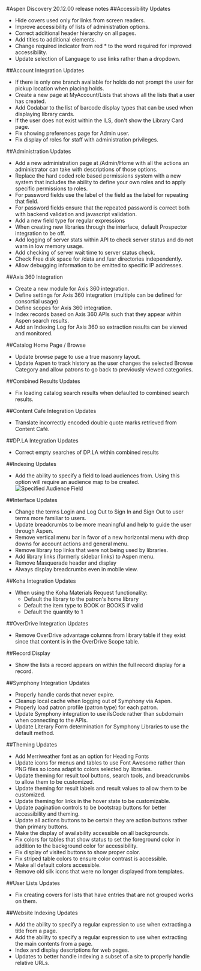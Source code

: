 #Aspen Discovery 20.12.00 release notes
##Accessibility Updates
- Hide covers used only for links from screen readers.
- Improve accessibility of lists of administration options.
- Correct additional header hierarchy on all pages.
- Add titles to additional elements.
- Change required indicator from red * to the word required for improved accessibility.
- Update selection of Language to use links rather than a dropdown.

##Account Integration Updates
- If there is only one branch available for holds do not prompt the user for pickup location when placing holds. 
- Create a new page at MyAccount/Lists that shows all the lists that a user has created. 
- Add Codabar to the list of barcode display types that can be used when displaying library cards. 
- If the user does not exist within the ILS, don't show the Library Card page.
- Fix showing preferences page for Admin user.
- Fix display of roles for staff with administration privileges.

##Administration Updates
- Add a new administration page at /Admin/Home with all the actions an administrator can take with descriptions of those options.
- Replace the hard coded role based permissions system with a new system that includes the ability to define your own roles and to apply specific permissions to roles.  
- For password fields use the label of the field as the label for repeating that field.
- For password fields ensure that the repeated password is correct both with backend validation and javascript validation. 
- Add a new field type for regular expressions
- When creating new libraries through the interface, default Prospector integration to be off. 
- Add logging of server stats within API to check server status and do not warn in low memory usage.
- Add checking of server wait time to server status check. 
- Check Free disk space for /data and /usr directories independently. 
- Allow debugging information to be emitted to specific IP addresses. 

##Axis 360 Integration
- Create a new module for Axis 360 integration.
- Define settings for Axis 360 integration (multiple can be defined for consortial usage)
- Define scopes for Axis 360 integration. 
- Index records based on Axis 360 APIs such that they appear within Aspen search results. 
- Add an Indexing Log for Axis 360 so extraction results can be viewed and monitored. 

##Catalog Home Page / Browse 
- Update browse page to use a true masonry layout.
- Update Aspen to track history as the user changes the selected Browse Category and allow patrons to go back to previously viewed categories. 

##Combined Results Updates
- Fix loading catalog search results when defaulted to combined search results.

##Content Cafe Integration Updates
- Translate incorrectly encoded double quote marks retrieved from Content Café. 

##DP.LA Integration Updates
- Correct empty searches of DP.LA within combined results

##Indexing Updates
- Add the ability to specify a field to load audiences from. Using this option will require an audience map to be created. 
  ![Specified Audience Field](/release_notes/images/20_12_00_specified_audience_field.png)
  
##Interface Updates
- Change the terms Login and Log Out to Sign In and Sign Out to user terms more familiar to users.
- Update breadcrumbs to be more meaningful and help to guide the user through Aspen. 
- Remove vertical menu bar in favor of a new horizontal menu with drop downs for account actions and general menu. 
- Remove library top links that were not being used by libraries. 
- Add library links (formerly sidebar links) to Aspen menu.
- Remove Masquerade header and display 
- Always display breadcrumbs even in mobile view. 

##Koha Integration Updates
- When using the Koha Materials Request functionality: 
  - Default the library to the patron's home library
  - Default the item type to BOOK or BOOKS if valid
  - Default the quantity to 1
  
##OverDrive Integration Updates
- Remove OverDrive advantage columns from library table if they exist since that content is in the OverDrive Scope table. 

##Record Display 
- Show the lists a record appears on within the full record display for a record.   

##Symphony Integration Updates
- Properly handle cards that never expire.
- Cleanup local cache when logging out of Symphony via Aspen.
- Properly load patron profile (patron type) for each patron.
- Update Symphony integration to use ilsCode rather than subdomain when connecting to the APIs.
- Update Literary Form determination for Symphony Libraries to use the default method.

##Theming Updates
- Add Merriweather font as an option for Heading Fonts
- Update icons for menus and tables to use Font Awesome rather than PNG files so icons adapt to colors selected by libraries.
- Update theming for result tool buttons, search tools, and breadcrumbs to allow them to be customized.
- Update theming for result labels and result values to allow them to be customized.
- Update theming for links in the hover state to be customizable.
- Update pagination controls to be bootstrap buttons for better accessibility and theming.
- Update all actions buttons to be certain they are action buttons rather than primary buttons. 
- Make the display of availability accessible on all backgrounds.
- Fix colors for tables that show status to set the foreground color in addition to the background color for accessibility. 
- Fix display of visited buttons to show proper color. 
- Fix striped table colors to ensure color contrast is accessible.
- Make all default colors accessible. 
- Remove old silk icons that were no longer displayed from templates. 

##User Lists Updates
- Fix creating covers for lists that have entries that are not grouped works on them.  

##Website Indexing Updates 
- Add the ability to specify a regular expression to use when extracting a title from a page.
- Add the ability to specify a regular expression to use when extracting the main contents from a page.
- Index and display descriptions for web pages.
- Updates to better handle indexing a subset of a site to properly handle relative URLs.